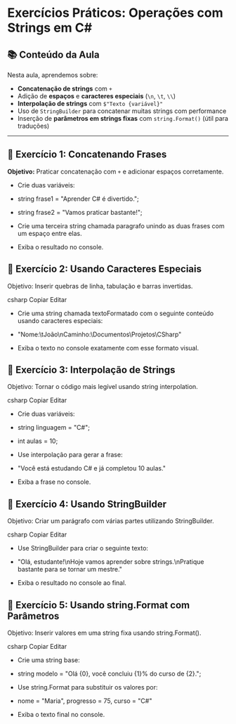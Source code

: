 # Exercícios Práticos: Operações com Strings em C#

## 📚 Conteúdo da Aula

Nesta aula, aprendemos sobre:

- **Concatenação de strings** com `+`
- Adição de **espaços** e **caracteres especiais** (`\n`, `\t`, `\\`)
- **Interpolação de strings** com `$"Texto {variável}"`
- Uso de `StringBuilder` para concatenar muitas strings com performance
- Inserção de **parâmetros em strings fixas** com `string.Format()` (útil para traduções)

---

## 🧠 Exercício 1: Concatenando Frases

**Objetivo:** Praticar concatenação com `+` e adicionar espaços corretamente.

- Crie duas variáveis:
- string frase1 = "Aprender C# é divertido.";
- string frase2 = "Vamos praticar bastante!";

- Crie uma terceira string chamada paragrafo unindo as duas frases com um espaço entre elas.
- Exiba o resultado no console.
## 🧠 Exercício 2: Usando Caracteres Especiais
Objetivo: Inserir quebras de linha, tabulação e barras invertidas.

csharp
Copiar
Editar
- Crie uma string chamada textoFormatado com o seguinte conteúdo usando caracteres especiais:
- "Nome:\tJoão\nCaminho:\\Documentos\\Projetos\\CSharp"

- Exiba o texto no console exatamente com esse formato visual.
## 🧠 Exercício 3: Interpolação de Strings
Objetivo: Tornar o código mais legível usando string interpolation.

csharp
Copiar
Editar
- Crie duas variáveis:
- string linguagem = "C#";
- int aulas = 10;

- Use interpolação para gerar a frase:
- "Você está estudando C# e já completou 10 aulas."

- Exiba a frase no console.
## 🧠 Exercício 4: Usando StringBuilder
Objetivo: Criar um parágrafo com várias partes utilizando StringBuilder.

csharp
Copiar
Editar
- Use StringBuilder para criar o seguinte texto:
- "Olá, estudante!\nHoje vamos aprender sobre strings.\nPratique bastante para se tornar um mestre."

- Exiba o resultado no console ao final.
## 🧠 Exercício 5: Usando string.Format com Parâmetros
Objetivo: Inserir valores em uma string fixa usando string.Format().

csharp
Copiar
Editar
- Crie uma string base:
- string modelo = "Olá {0}, você concluiu {1}% do curso de {2}.";

- Use string.Format para substituir os valores por:
- nome = "Maria", progresso = 75, curso = "C#"

- Exiba o texto final no console.
